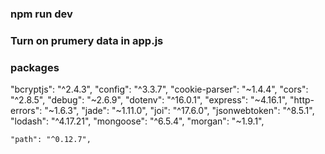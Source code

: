 ### npm run dev

### Turn on prumery data in app.js

### packages
 "bcryptjs": "^2.4.3",
    "config": "^3.3.7",
    "cookie-parser": "~1.4.4",
    "cors": "^2.8.5",
    "debug": "~2.6.9",
    "dotenv": "^16.0.1",
    "express": "~4.16.1",
    "http-errors": "~1.6.3",
    "jade": "~1.11.0",
    "joi": "^17.6.0",
    "jsonwebtoken": "^8.5.1",
    "lodash": "^4.17.21",
    "mongoose": "^6.5.4",
    "morgan": "~1.9.1",
    
    "path": "^0.12.7",
   
